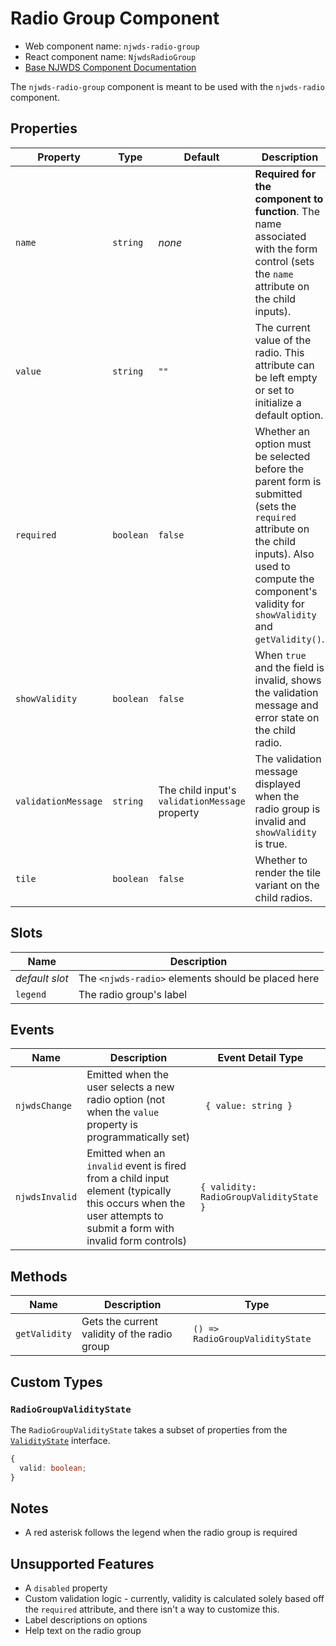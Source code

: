 # Radio Group Component

- Web component name: `njwds-radio-group`
- React component name: `NjwdsRadioGroup`
- [Base NJWDS Component Documentation](https://newjersey.github.io/njwds/components/detail/radio-buttons.html)

The `njwds-radio-group` component is meant to be used with the `njwds-radio` component.

## Properties

| Property            | Type      | Default                                        | Description                                                                                                                                                                                                       |
| ------------------- | --------- | ---------------------------------------------- | ----------------------------------------------------------------------------------------------------------------------------------------------------------------------------------------------------------------- |
| `name`              | `string`  | _none_                                         | **Required for the component to function**. The name associated with the form control (sets the `name` attribute on the child inputs).                                                                            |
| `value`             | `string`  | `""`                                           | The current value of the radio. This attribute can be left empty or set to initialize a default option.                                                                                                           |
| `required`          | `boolean` | `false`                                        | Whether an option must be selected before the parent form is submitted (sets the `required` attribute on the child inputs). Also used to compute the component's validity for `showValidity` and `getValidity()`. |
| `showValidity`      | `boolean` | `false`                                        | When `true` and the field is invalid, shows the validation message and error state on the child radio.                                                                                                            |
| `validationMessage` | `string`  | The child input's `validationMessage` property | The validation message displayed when the radio group is invalid and `showValidity` is true.                                                                                                                      |
| `tile`              | `boolean` | `false`                                        | Whether to render the tile variant on the child radios.                                                                                                                                                           |

## Slots

| Name           | Description                                        |
| -------------- | -------------------------------------------------- |
| _default slot_ | The `<njwds-radio>` elements should be placed here |
| `legend`       | The radio group's label                            |

## Events

| Name           | Description                                                                                                                                                    | Event Detail Type                       |
| -------------- | -------------------------------------------------------------------------------------------------------------------------------------------------------------- | --------------------------------------- |
| `njwdsChange`  | Emitted when the user selects a new radio option (not when the `value` property is programmatically set)                                                       | ` { value: string }`                    |
| `njwdsInvalid` | Emitted when an `invalid` event is fired from a child input element (typically this occurs when the user attempts to submit a form with invalid form controls) | `{ validity: RadioGroupValidityState }` |

## Methods

| Name          | Description                                  | Type                            |
| ------------- | -------------------------------------------- | ------------------------------- |
| `getValidity` | Gets the current validity of the radio group | `() => RadioGroupValidityState` |

## Custom Types

### `RadioGroupValidityState`

The `RadioGroupValidityState` takes a subset of properties from the [`ValidityState`](https://developer.mozilla.org/en-US/docs/Web/API/ValidityState) interface.

```typescript
{
  valid: boolean;
}
```

## Notes

- A red asterisk follows the legend when the radio group is required

## Unsupported Features

- A `disabled` property
- Custom validation logic - currently, validity is calculated solely based off the `required` attribute, and there isn't a way to customize this.
- Label descriptions on options
- Help text on the radio group
